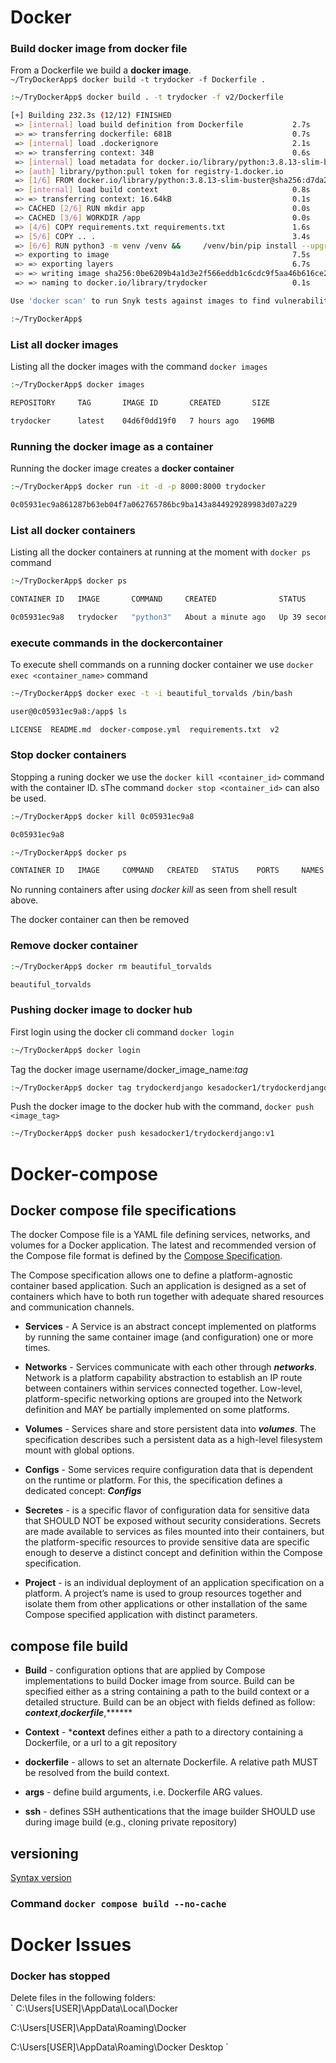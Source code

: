 # Docker

### **Build docker image from docker file**

From a Dockerfile we build a **docker image**.  
`~/TryDockerApp$ docker build -t trydocker -f Dockerfile .`
```sh
:~/TryDockerApp$ docker build . -t trydocker -f v2/Dockerfile

[+] Building 232.3s (12/12) FINISHED
 => [internal] load build definition from Dockerfile           2.7s
 => => transferring dockerfile: 681B                           0.7s
 => [internal] load .dockerignore                              2.1s
 => => transferring context: 34B                               0.6s
 => [internal] load metadata for docker.io/library/python:3.8.13-slim-buster  9.6s
 => [auth] library/python:pull token for registry-1.docker.io                 0.0s
 => [1/6] FROM docker.io/library/python:3.8.13-slim-buster@sha256:d7da2b370dbb2f3f34bacc4aeec4ee52c22e7e49b41957a  0.1s
 => [internal] load build context                              0.8s
 => => transferring context: 16.64kB                           0.1s
 => CACHED [2/6] RUN mkdir app                                 0.0s
 => CACHED [3/6] WORKDIR /app                                  0.0s
 => [4/6] COPY requirements.txt requirements.txt               1.6s
 => [5/6] COPY .. .                                            3.4s
 => [6/6] RUN python3 -m venv /venv &&     /venv/bin/pip install --upgrade pip &&     /venv/bin/pip install --u  205.2s
 => exporting to image                                         7.5s
 => => exporting layers                                        6.7s
 => => writing image sha256:0be6209b4a1d3e2f566eddb1c6cdc9f5aa46b616ce288ecf123111de90df109a  0.1s
 => => naming to docker.io/library/trydocker                   0.1s

Use 'docker scan' to run Snyk tests against images to find vulnerabilities and learn how to fix them  

:~/TryDockerApp$
```
### **List all docker images**
Listing all the docker images with the command `docker images`  


```sh
:~/TryDockerApp$ docker images

REPOSITORY     TAG       IMAGE ID       CREATED       SIZE 

trydocker      latest    04d6f0dd19f0   7 hours ago   196MB
```

### **Running the docker image as a container**  

Running the docker image creates a **docker container**  
 
```sh
:~/TryDockerApp$ docker run -it -d -p 8000:8000 trydocker

0c05931ec9a861287b63eb04f7a062765786bc9ba143a844929289983d07a229
```
### **List all docker containers**
Listing all the docker containers at running at the moment with `docker ps` command  


```sh
:~/TryDockerApp$ docker ps

CONTAINER ID   IMAGE       COMMAND     CREATED              STATUS          PORTS                    NAMES  

0c05931ec9a8   trydocker   "python3"   About a minute ago   Up 39 seconds   0.0.0.0:8000->8000/tcp   beautiful_torvalds
```

### **execute commands in the dockercontainer**
To execute shell commands on a running docker container we use `docker exec <container_name>` command  


```sh
:~/TryDockerApp$ docker exec -t -i beautiful_torvalds /bin/bash

user@0c05931ec9a8:/app$ ls  

LICENSE  README.md  docker-compose.yml  requirements.txt  v2
```
### **Stop docker containers**   

Stopping a runing docker we use the `docker kill <container_id>` command with the container ID. sThe command `docker stop <container_id>` can also be used.
   
```sh
:~/TryDockerApp$ docker kill 0c05931ec9a8

0c05931ec9a8
```

  
```sh
:~/TryDockerApp$ docker ps

CONTAINER ID   IMAGE     COMMAND   CREATED   STATUS    PORTS     NAMES
```
 No running containers after using *docker kill* as seen from shell result above.  

 The docker container can then  be removed

### **Remove docker container**
```sh
:~/TryDockerApp$ docker rm beautiful_torvalds

beautiful_torvalds
```

### **Pushing docker image to docker hub**
First login using the docker cli command `docker login`  

```sh
:~/TryDockerApp$ docker login
```

Tag the docker image username/docker_image_name:_tag_    

```sh
:~/TryDockerApp$ docker tag trydockerdjango kesadocker1/trydockerdjango:v1
```
Push the docker image to the docker hub with the command, `docker push <image_tag>`  

```sh
:~/TryDockerApp$ docker push kesadocker1/trydockerdjango:v1
```
# Docker-compose

## **Docker compose file specifications**
The docker Compose file is a YAML file defining services, networks, and volumes for a Docker application.
The latest and recommended version of the Compose file format is defined by the [Compose Specification](https://github.com/compose-spec/compose-spec/blob/master/spec.md). 

The Compose specification allows one to define a platform-agnostic container based application. 
Such an application is designed as a set of containers which have to both run together with adequate shared resources and communication channels.

- **Services** - A Service is an abstract concept implemented on platforms by running the same container image 
            (and configuration) one or more times.

- **Networks** - Services communicate with each other through ***networks***. Network is a platform capability      abstraction 
            to establish an IP route between containers within services connected together. Low-level, platform-specific 
            networking options are grouped into the Network definition and MAY be partially implemented on some platforms.
- **Volumes** - Services share and store persistent data into ***volumes***. The specification describes such a 
            persistent data as a high-level filesystem mount with global options.

- **Configs** - Some services require configuration data that is dependent on the runtime or platform. 
            For this, the specification defines a dedicated concept: ***Configs***

- **Secretes** - is a specific flavor of configuration data for sensitive data that SHOULD NOT be exposed without 
            security considerations. Secrets are made available to services as files mounted into their containers, but the platform-specific resources to provide sensitive data are specific enough to deserve a distinct concept and definition within the Compose specification.

- **Project** - is an individual deployment of an application specification on a platform. A project’s name is used 
            to group resources together and isolate them from other applications or other installation of the same Compose specified application with distinct parameters. 

## compose file build

- **Build** - configuration options that are applied by Compose implementations to build Docker image from source.        Build can be specified either as a string containing a path to the build context or a detailed structure. Build can be an object with fields defined as follow: ***context***,***dockerfile***,******

- **Context** - ***context** defines either a path to a directory containing a Dockerfile, or a url to a git repository

- **dockerfile** - allows to set an alternate Dockerfile. A relative path MUST be resolved from the build context.

- **args** -  define build arguments, i.e. Dockerfile ARG values.

- **ssh** - defines SSH authentications that the image builder SHOULD use during image build (e.g., cloning private       repository)
## versioning

[Syntax version](https://docs.docker.com/compose/compose-file/compose-versioning/)

### Command `docker compose build --no-cache`


# Docker Issues
### Docker has stopped

Delete files in the following folders:  
`
C:\Users[USER]\AppData\Local\Docker

C:\Users[USER]\AppData\Roaming\Docker

C:\Users[USER]\AppData\Roaming\Docker Desktop
`
